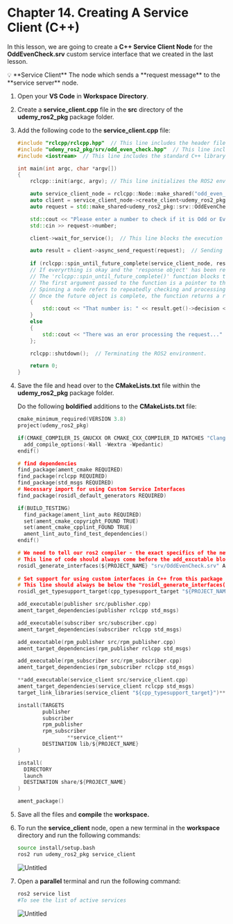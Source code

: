 # Chapter 14. Creating A Service Client (C++)

In this lesson, we are going to create a **C++ Service Client Node** for the **OddEvenCheck.srv** custom service interface that we created in the last lesson.

<aside>
💡 **Service Client** 
The node which sends a **request message** to the **service server** node.

</aside>

1. Open your **VS Code** in **Workspace** **Directory**.
2. Create a **service_client.cpp** file in the **src** directory of the **udemy_ros2_pkg** package folder.
3. Add the following code to the **service_client.cpp** file:
    
    ```cpp
    #include "rclcpp/rclcpp.hpp"  // This line includes the header file of the ROS2 Client Library (rclcpp) which is the main library used for creating ROS2 nodes in C++.
    #include "udemy_ros2_pkg/srv/odd_even_check.hpp"  // This line includes the "odd_even_check.hpp" header file located at 'install/udemy_ros2_pkg/include/udemy_ros2_pkg/udemy_ros2_pkg/srv' folder of our workspace directory - so that we can use our newly created 'udemy_ros2_pkg/srv/OddEvenCheck.srv' custom inteface file in our C++ code.
    #include <iostream>  // This line includes the standard C++ library for input and output operations, used for printing output to the console.
    
    int main(int argc, char *argv[])
    {
        rclcpp::init(argc, argv); // This line initializes the ROS2 environment.
    
        auto service_client_node = rclcpp::Node::make_shared("odd_even_check_client_node"); // This line returns a shared pointer of an instance of "rclcpp::Node" class and names this instance "odd_even_check_client_node" and then stores this shared pointer inside "auto service_client_node" variable. The shared pointer makes sure that the node will be automatically destroyed when it is no longer needed, which makes memory management easier.
        auto client = service_client_node->create_client<udemy_ros2_pkg::srv::OddEvenCheck>("odd_even_check"); // This line stores - a shared pointer to an instance of type "rclcpp::Client" for the "udemy_ros2_pkg::srv::OddEvenCheck" service interface which is connected to a service named "odd_even_check" - inside "auto client" variable whose datatype is "rclcpp::Client<udemy_ros2_pkg::srv::OddEvenCheck>::SharedPtr"
        auto request = std::make_shared<udemy_ros2_pkg::srv::OddEvenCheck::Request>(); // auto request stores the shared pointer of the udemy_ros2_pkg::srv::OddEvenCheck::Request class object which has the attribute - int64 number
    
        std::cout << "Please enter a number to check if it is Odd or Even: ";
        std::cin >> request->number;
    
        client->wait_for_service();  // This line blocks the execution of the program until the service is available.
    
        auto result = client->async_send_request(request);  // Sending the "request" shared pointer which points to the "udemy_ros2_pkg::srv::OddEvenCheck::Request" class object carrying message/attribute "int64 number" - to the 'service_server' node via service named "odd_even_check" - through the 'rclcpp::Client<udemy_ros2_pkg::srv::OddEvenCheck>::SharedPtr  client' object pointer's async_send_request() method - which returns a "future response object" - will be stored inside the "auto result" variable. The "future" object represents the result of the asynchronous service request and it can be used to retrieve the result of the service call (the response message - string decision) once it is available.
        
        if (rclcpp::spin_until_future_complete(service_client_node, result) == rclcpp::FutureReturnCode::SUCCESS)
        // If everyrthing is okay and the 'response object' has been recieved successfully from the 'service' then:
        // The 'rclcpp::spin_until_future_complete()' function blocks the execution of the program until the 'future response object' "result" passed as the second argument has successfully recieved the response message - string decision, i.e., the service response is complete.
        // The first argument passed to the function is a pointer to the service client node - that is calling the service. This is done so that the node's execution context can be used to spin the node, i.e., to repeatedly keep checking for incoming service response messages, until the response arrives.This is done so that the node can keep checking for the response, instead of just waiting for it to arrive. This way, the node can be kept active while it waits for the response, hence the term "spin".
        // Spinning a node refers to repeatedly checking and processing incoming messages on that node in a ROS2 system.
        // Once the future object is complete, the function returns a rclcpp::FutureReturnCode, which can be either SUCCESS if the future was completed successfully, or INTERRUPTED if the future was interrupted by a signal or a cancellation request.
        {
            std::cout << "That number is: " << result.get()->decision << std::endl;
        }
        else
        {
            std::cout << "There was an eror processing the request..." << std::endl;
        };
    
        rclcpp::shutdown();  // Terminating the ROS2 environment.
    
        return 0;
    }
    ```
    
4. Save the file and head over to the **CMakeLists.txt** file within the **udemy_ros2_pkg** package folder. 
    
    Do the following **boldified** additions to the **CMakeLists.txt** file:
    
    ```c
    cmake_minimum_required(VERSION 3.8)
    project(udemy_ros2_pkg)
    
    if(CMAKE_COMPILER_IS_GNUCXX OR CMAKE_CXX_COMPILER_ID MATCHES "Clang")
      add_compile_options(-Wall -Wextra -Wpedantic)
    endif()
    
    # find dependencies
    find_package(ament_cmake REQUIRED)
    find_package(rclcpp REQUIRED)
    find_package(std_msgs REQUIRED)
    # Necessary import for using Custom Service Interfaces
    find_package(rosidl_default_generators REQUIRED)  
    
    if(BUILD_TESTING)
      find_package(ament_lint_auto REQUIRED)
      set(ament_cmake_copyright_FOUND TRUE)
      set(ament_cmake_cpplint_FOUND TRUE)
      ament_lint_auto_find_test_dependencies()
    endif()
    
    # We need to tell our ros2 compiler - the exact specifics of the newly created custom service interface file - that it needs to have the IDL Code generated for.
    # This line of code should always come before the add_excutable blocks, if you are planning to use the generated custom interface in these executables.
    rosidl_generate_interfaces(${PROJECT_NAME} "srv/OddEvenCheck.srv" ADD_LINTER_TESTS)                                                              
     
    # Set support for using custom interfaces in C++ from this package
    # This line should always be below the "rosidl_generate_interfaces()" code - otherwise it will produce compilation error.
    rosidl_get_typesupport_target(cpp_typesupport_target "${PROJECT_NAME}" "rosidl_typesupport_cpp")
    
    add_executable(publisher src/publisher.cpp) 
    ament_target_dependencies(publisher rclcpp std_msgs)
    
    add_executable(subscriber src/subscriber.cpp) 
    ament_target_dependencies(subscriber rclcpp std_msgs)
    
    add_executable(rpm_publisher src/rpm_publisher.cpp)
    ament_target_dependencies(rpm_publisher rclcpp std_msgs)
    
    add_executable(rpm_subscriber src/rpm_subscriber.cpp)
    ament_target_dependencies(rpm_subscriber rclcpp std_msgs)
    
    **add_executable(service_client src/service_client.cpp)
    ament_target_dependencies(service_client rclcpp std_msgs)
    target_link_libraries(service_client "${cpp_typesupport_target}")**
    
    install(TARGETS 
            publisher 
            subscriber
            rpm_publisher
            rpm_subscriber
    				**service_client**
            DESTINATION lib/${PROJECT_NAME}
    )
    
    install(
      DIRECTORY
      launch
      DESTINATION share/${PROJECT_NAME}
    )
    
    ament_package()
    ```
    
5. Save all the files and **compile** the **workspace.**
6. To run the **service_client** node, open a new terminal in the **workspace** directory and run the following commands:
    
    ```bash
    source install/setup.bash
    ros2 run udemy_ros2_pkg service_client
    ```
    
    ![Untitled](Chapter%2014%20Creating%20A%20Service%20Client%20(C++)%20a8c4678d503f45929ecfd84bf2ea1946/Untitled.png)
    
7. Open a **parallel** terminal and run the following command:
    
    ```bash
    ros2 service list
    #To see the list of active services
    ```
    
    ![Untitled](Chapter%2014%20Creating%20A%20Service%20Client%20(C++)%20a8c4678d503f45929ecfd84bf2ea1946/Untitled%201.png)